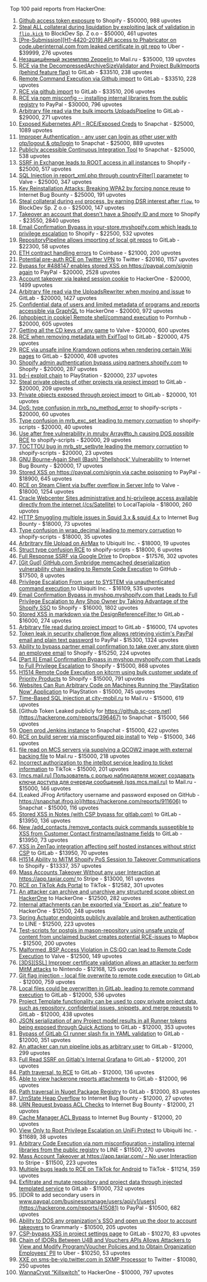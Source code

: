 Top 100 paid reports from HackerOne:

1. [Github access token exposure](https://hackerone.com/reports/1087489) to Shopify - $50000, 988 upvotes
2. [Steal ALL collateral during liquidation by exploiting lack of validation in `flip.kick`](https://hackerone.com/reports/684092) to BlockDev Sp. Z o.o - $50000, 461 upvotes
3. [[Pre-Submission][H1-4420-2019] API access to Phabricator on code.uberinternal.com from leaked certificate in git repo](https://hackerone.com/reports/591813) to Uber - $39999, 276 upvotes
4. [Незащищённый экземпляр Zeppelin ](https://hackerone.com/reports/992564) to Mail.ru - $35000, 139 upvotes
5. [RCE via the DecompressedArchiveSizeValidator and Project BulkImports (behind feature flag)](https://hackerone.com/reports/1609965) to GitLab - $33510, 238 upvotes
6. [Remote Command Execution via Github import](https://hackerone.com/reports/1679624) to GitLab - $33510, 228 upvotes
7. [RCE via github import](https://hackerone.com/reports/1672388) to GitLab - $33510, 206 upvotes
8. [RCE via npm misconfig -- installing internal libraries from the public registry](https://hackerone.com/reports/925585) to PayPal - $30000, 796 upvotes
9. [Arbitrary file read  via the bulk imports UploadsPipeline](https://hackerone.com/reports/1439593) to GitLab - $29000, 271 upvotes
10. [Exposed Kubernetes API - RCE/Exposed Creds](https://hackerone.com/reports/455645) to Snapchat - $25000, 1089 upvotes
11. [Improper Authentication - any user can login as other user with otp/logout & otp/login](https://hackerone.com/reports/921780) to Snapchat - $25000, 889 upvotes
12. [Publicly accessible Continuous Integration Tool](https://hackerone.com/reports/313457) to Snapchat - $25000, 538 upvotes
13. [SSRF in Exchange leads to ROOT access in all instances](https://hackerone.com/reports/341876) to Shopify - $25000, 517 upvotes
14. [SQL Injection in report_xml.php through countryFilter[] parameter](https://hackerone.com/reports/383127) to Valve - $25000, 347 upvotes
15. [Key Reinstallation Attacks: Breaking WPA2 by forcing nonce reuse](https://hackerone.com/reports/286740) to Internet Bug Bounty - $25000, 191 upvotes
16. [Steal collateral during `end` process, by earning DSR interest after `flow`.](https://hackerone.com/reports/672664) to BlockDev Sp. Z o.o - $25000, 147 upvotes
17. [Takeover an account that doesn't have a Shopify ID and more](https://hackerone.com/reports/867513) to Shopify - $23550, 2840 upvotes
18. [Email Confirmation Bypass in your-store.myshopify.com which leads to privilege escalation](https://hackerone.com/reports/910300) to Shopify - $22500, 532 upvotes
19. [RepositoryPipeline allows importing of local git repos](https://hackerone.com/reports/1685822) to GitLab - $22300, 58 upvotes
20. [ETH contract handling errors](https://hackerone.com/reports/328526) to Coinbase - $21000, 200 upvotes
21. [Potential pre-auth RCE on Twitter VPN](https://hackerone.com/reports/591295) to Twitter - $20160, 1157 upvotes
22. [Bypass for #488147 enables stored XSS on https://paypal.com/signin again](https://hackerone.com/reports/510152) to PayPal - $20000, 2528 upvotes
23. [Account takeover via leaked session cookie](https://hackerone.com/reports/745324) to HackerOne - $20000, 1499 upvotes
24. [Arbitrary file read via the UploadsRewriter when moving and issue](https://hackerone.com/reports/827052) to GitLab - $20000, 1427 upvotes
25. [Confidential data of users and limited metadata of programs and reports accessible via GraphQL](https://hackerone.com/reports/489146) to HackerOne - $20000, 972 upvotes
26. [[phpobject in cookie] Remote shell/command execution](https://hackerone.com/reports/141956) to Pornhub - $20000, 605 upvotes
27. [Getting all the CD keys of any game](https://hackerone.com/reports/391217) to Valve - $20000, 600 upvotes
28. [RCE when removing metadata with ExifTool](https://hackerone.com/reports/1154542) to GitLab - $20000, 475 upvotes
29. [RCE via unsafe inline Kramdown options when rendering certain Wiki pages](https://hackerone.com/reports/1125425) to GitLab - $20000, 408 upvotes
30. [Shopify admin authentication bypass using partners.shopify.com](https://hackerone.com/reports/270981) to Shopify - $20000, 287 upvotes
31. [bd-j exploit chain](https://hackerone.com/reports/1379975) to PlayStation - $20000, 237 upvotes
32. [Steal private objects of other projects via project import](https://hackerone.com/reports/743953) to GitLab - $20000, 209 upvotes
33. [Private objects exposed through project import](https://hackerone.com/reports/767770) to GitLab - $20000, 101 upvotes
34. [DoS: type confusion in mrb_no_method_error](https://hackerone.com/reports/181871) to shopify-scripts - $20000, 60 upvotes
35. [Type confusion in mrb_exc_set leading to memory corruption](https://hackerone.com/reports/185041) to shopify-scripts - $20000, 40 upvotes
36. [Use after free vulnerability in mruby Array#to_h causing DOS possible RCE](https://hackerone.com/reports/181321) to shopify-scripts - $20000, 29 upvotes
37. [TOCTTOU bug in mrb_str_setbyte leading the memory corruption](https://hackerone.com/reports/181893) to shopify-scripts - $20000, 23 upvotes
38. [GNU Bourne-Again Shell (Bash) 'Shellshock' Vulnerability](https://hackerone.com/reports/29839) to Internet Bug Bounty - $20000, 17 upvotes
39. [Stored XSS on https://paypal.com/signin via cache poisoning](https://hackerone.com/reports/488147) to PayPal - $18900, 645 upvotes
40. [RCE on Steam Client via buffer overflow in Server Info](https://hackerone.com/reports/470520) to Valve - $18000, 1254 upvotes
41. [Oracle Webcenter Sites administrative and hi-privilege access available directly from the internet (/cs/Satellite)](https://hackerone.com/reports/170532) to LocalTapiola - $18000, 260 upvotes
42. [HTTP Smuggling multiple issues in Squid 3.x & squid 4.x](https://hackerone.com/reports/758445) to Internet Bug Bounty - $18000, 73 upvotes
43. [Type confusion in wrap_decimal leading to memory corruption](https://hackerone.com/reports/185051) to shopify-scripts - $18000, 35 upvotes
44. [Arbritrary file Upload on AirMax](https://hackerone.com/reports/73480) to Ubiquiti Inc. - $18000, 19 upvotes
45. [Struct type confusion RCE](https://hackerone.com/reports/181879) to shopify-scripts - $18000, 6 upvotes
46. [Full Response SSRF via Google Drive](https://hackerone.com/reports/1406938) to Dropbox - $17576, 302 upvotes
47. [[Git Gud] GitHub.com Svnbridge memcached deserialization vulnerability chain leading to Remote Code Execution](https://hackerone.com/reports/1593913) to GitHub - $17500, 8 upvotes
48. [Privilege Escalation From user to SYSTEM via unauthenticated command execution ](https://hackerone.com/reports/544928) to Ubiquiti Inc. - $16109, 535 upvotes
49. [Email Confirmation Bypass in myshop.myshopify.com that Leads to Full Privilege Escalation to Any Shop Owner by Taking Advantage of the Shopify SSO](https://hackerone.com/reports/791775) to Shopify - $16000, 1802 upvotes
50. [Stored XSS in markdown via the DesignReferenceFilter ](https://hackerone.com/reports/1212067) to GitLab - $16000, 274 upvotes
51. [Arbitrary file read during project import](https://hackerone.com/reports/1132378) to GitLab - $16000, 174 upvotes
52. [Token leak in security challenge flow allows retrieving victim's PayPal email and plain text password](https://hackerone.com/reports/739737) to PayPal - $15300, 1324 upvotes
53. [Ability to bypass partner email confirmation to take over any store given an employee email](https://hackerone.com/reports/300305) to Shopify - $15250, 224 upvotes
54. [[Part II] Email Confirmation Bypass in myshop.myshopify.com that Leads to Full Privilege Escalation](https://hackerone.com/reports/796808) to Shopify - $15000, 868 upvotes
55. [H1514 Remote Code Execution on kitcrm using bulk customer update of Priority Products](https://hackerone.com/reports/422944) to Shopify - $15000, 791 upvotes
56. [Websites Can Run Arbitrary Code on Machines Running the 'PlayStation Now' Application](https://hackerone.com/reports/873614) to PlayStation - $15000, 745 upvotes
57. [Time-Based SQL injection at city-mobil.ru](https://hackerone.com/reports/868436) to Mail.ru - $15000, 619 upvotes
58. [Github Token Leaked publicly for https://github.sc-corp.net](https://hackerone.com/reports/396467) to Snapchat - $15000, 566 upvotes
59. [Open prod Jenkins instance](https://hackerone.com/reports/231460) to Snapchat - $15000, 422 upvotes
60. [RCE on build server via misconfigured pip install](https://hackerone.com/reports/946409) to Yelp - $15000, 346 upvotes
61. [file read on MCS servers via supplying a QCOW2 image with external backing file](https://hackerone.com/reports/1024899) to Mail.ru - $15000, 218 upvotes
62. [Incorrect authorization to the intelbot service leading to ticket information](https://hackerone.com/reports/1328546) to TikTok - $15000, 201 upvotes
63. [[mcs.mail.ru] Пользователь с ролью наблюдателя может создавать ключи доступа для очереди сообщений (sqs.mcs.mail.ru)](https://hackerone.com/reports/1177451) to Mail.ru - $15000, 146 upvotes
64. [Leaked JFrog Artifactory  username and password exposed on GitHub - https://snapchat.jfrog.io](https://hackerone.com/reports/911606) to Snapchat - $15000, 116 upvotes
65. [Stored XSS in Notes (with CSP bypass for gitlab.com)](https://hackerone.com/reports/1481207) to GitLab - $13950, 136 upvotes
66. [New /add_contacts /remove_contacts quick commands susseptible to XSS from Customer Contact firstname/lastname fields](https://hackerone.com/reports/1578400) to GitLab - $13950, 73 upvotes
67. [XSS in ZenTao integration affecting self hosted instances without strict CSP](https://hackerone.com/reports/1542510) to GitLab - $13950, 70 upvotes
68. [H1514 Ability to MiTM Shopify PoS Session to Takeover Communications](https://hackerone.com/reports/423467) to Shopify - $13337, 357 upvotes
69. [Mass Accounts Takeover Without any user Interaction  at https://app.taxjar.com/ ](https://hackerone.com/reports/1685970) to Stripe - $13000, 161 upvotes
70. [RCE on TikTok Ads Portal](https://hackerone.com/reports/1024575) to TikTok - $12582, 301 upvotes
71. [An attacker can archive and unarchive any structured scope object on HackerOne](https://hackerone.com/reports/1501611) to HackerOne - $12500, 282 upvotes
72. [Internal attachments can be exported via "Export as .zip" feature](https://hackerone.com/reports/186230) to HackerOne - $12500, 248 upvotes
73. [Spring Actuator endpoints publicly available and broken authentication](https://hackerone.com/reports/838635) to LINE - $12500, 223 upvotes
74. [Test-scripts for postgis in mason-repository using unsafe unzip of content from unclaimed bucket creates potential RCE-issues](https://hackerone.com/reports/329689) to Mapbox - $12500, 200 upvotes
75. [Malformed .BSP Access Violation in CS:GO can lead to Remote Code Execution](https://hackerone.com/reports/351014) to Valve - $12500, 149 upvotes
76. [[3DS][SSL] Improper certificate validation allows an attacker to perform MitM attacks](https://hackerone.com/reports/894922) to Nintendo - $12168, 125 upvotes
77. [Git flag injection - local file overwrite to remote code execution](https://hackerone.com/reports/658013) to GitLab - $12000, 759 upvotes
78. [Local files could be overwritten in GitLab, leading to remote command execution](https://hackerone.com/reports/587854) to GitLab - $12000, 536 upvotes
79. [Project Template functionality can be used to copy private project data, such as repository, confidential issues, snippets, and merge requests](https://hackerone.com/reports/689314) to GitLab - $12000, 438 upvotes
80. [JSON serialization of any Project model results in all Runner tokens being exposed through Quick Actions](https://hackerone.com/reports/509924) to GitLab - $12000, 353 upvotes
81. [Bypass of GitLab CI runner slash fix in YAML validation](https://hackerone.com/reports/409395) to GitLab - $12000, 351 upvotes
82. [An attacker can run pipeline jobs as arbitrary user](https://hackerone.com/reports/894569) to GitLab - $12000, 299 upvotes
83. [Full Read SSRF on Gitlab's Internal Grafana](https://hackerone.com/reports/878779) to GitLab - $12000, 201 upvotes
84. [Path traversal, to RCE](https://hackerone.com/reports/733072) to GitLab - $12000, 136 upvotes
85. [Able to view hackerone reports attachments](https://hackerone.com/reports/979787) to GitLab - $12000, 96 upvotes
86. [Path traversal in Nuget Package Registry](https://hackerone.com/reports/822262) to GitLab - $12000, 83 upvotes
87. [UrnState Heap Overflow](https://hackerone.com/reports/824771) to Internet Bug Bounty - $12000, 27 upvotes
88. [URN Request bypass ACL Checks](https://hackerone.com/reports/824802) to Internet Bug Bounty - $12000, 21 upvotes
89. [Cache Manager ACL Bypass](https://hackerone.com/reports/824203) to Internet Bug Bounty - $12000, 20 upvotes
90. [View Only to Root Privilege Escalation on UniFi Protect](https://hackerone.com/reports/825764) to Ubiquiti Inc. - $11689, 38 upvotes
91. [Arbitrary Code Execution via npm misconfiguration – installing internal libraries from the public registry](https://hackerone.com/reports/1043385) to LINE - $11500, 270 upvotes
92. [Mass Account Takeover at https://app.taxjar.com/ - No user Interaction](https://hackerone.com/reports/1581240) to Stripe - $11500, 223 upvotes
93. [Multiple bugs leads to RCE on TikTok for Android](https://hackerone.com/reports/1065500) to TikTok - $11214, 359 upvotes
94. [Exfiltrate and mutate repository and project data through injected templated service](https://hackerone.com/reports/446585) to GitLab - $11000, 732 upvotes
95. [IDOR to add secondary users in www.paypal.com/businessmanage/users/api/v1/users](https://hackerone.com/reports/415081) to PayPal - $10500, 682 upvotes
96. [Ability to DOS any organization's SSO and open up the door to account takeovers](https://hackerone.com/reports/976603) to Grammarly - $10500, 205 upvotes
97. [CSP-bypass XSS in project settings page](https://hackerone.com/reports/1588732) to GitLab - $10270, 83 upvotes
98. [Chain of IDORs Between U4B and Vouchers APIs Allows Attackers to View and Modify Program/Voucher Policies and to Obtain Organization Employees' PII](https://hackerone.com/reports/1148697) to Uber - $10250, 53 upvotes
99. [XXE on sms-be-vip.twitter.com in SXMP Processor](https://hackerone.com/reports/248668) to Twitter - $10080, 250 upvotes
100. [WannaCrypt “Killswitch”](https://hackerone.com/reports/228648) to HackerOne - $10000, 797 upvotes
